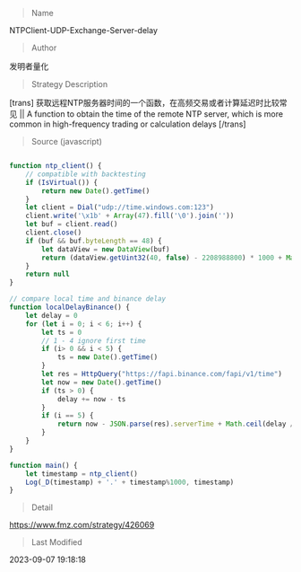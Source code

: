
> Name

NTPClient-UDP-Exchange-Server-delay

> Author

发明者量化

> Strategy Description

[trans]
获取远程NTP服务器时间的一个函数，在高频交易或者计算延迟时比较常见
||
A function to obtain the time of the remote NTP server, which is more common in high-frequency trading or calculation delays
[/trans]



> Source (javascript)

``` javascript

function ntp_client() {
    // compatible with backtesting
    if (IsVirtual()) {
        return new Date().getTime()
    }
    let client = Dial("udp://time.windows.com:123")
    client.write('\x1b' + Array(47).fill('\0').join(''))
    let buf = client.read()
    client.close()
    if (buf && buf.byteLength == 48) {
        let dataView = new DataView(buf)
        return (dataView.getUint32(40, false) - 2208988800) * 1000 + Math.floor((dataView.getUint32(44, false) / 4294967295) * 1000)
    }
    return null
}

// compare local time and binance delay
function localDelayBinance() {
    let delay = 0
    for (let i = 0; i < 6; i++) {
        let ts = 0
        // 1 - 4 ignore first time
        if (i> 0 && i < 5) {
            ts = new Date().getTime()
        }
        let res = HttpQuery("https://fapi.binance.com/fapi/v1/time")
        let now = new Date().getTime()
        if (ts > 0) {
            delay += now - ts
        }
        if (i == 5) {
            return now - JSON.parse(res).serverTime + Math.ceil(delay / 2 / 4)
        }
    }
}

function main() {
    let timestamp = ntp_client()
    Log(_D(timestamp) + '.' + timestamp%1000, timestamp)
}
```

> Detail

https://www.fmz.com/strategy/426069

> Last Modified

2023-09-07 19:18:18
